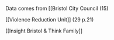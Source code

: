 Data comes from [[Bristol City Council (15)

[[Violence Reduction Unit]] (29 p.21)

[[Insight Bristol & Think Family]]